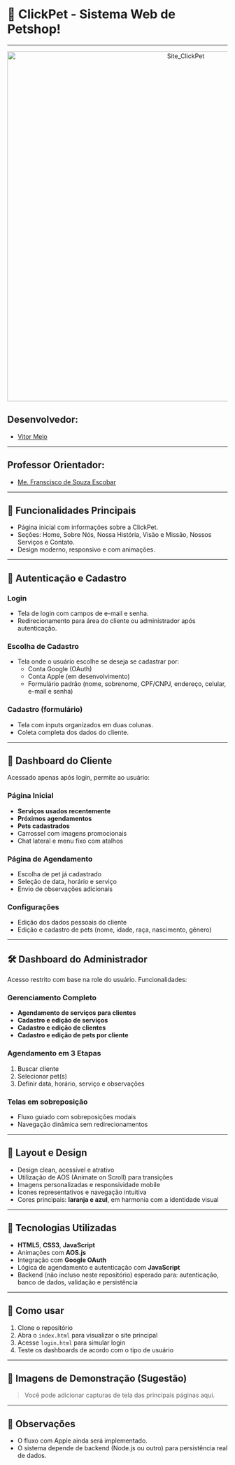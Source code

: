 # 🐾 ClickPet - Sistema Web de Petshop!
---
<p align="center">
  <img src="https://github.com/user-attachments/assets/9b389af7-4467-4ee7-8ff5-3ba260b5a59a" alt="Site_ClickPet" width="800"/>
</p>

## Desenvolvedor:
- [Vitor Melo](https://github.com/VitorMelo19)
---

## Professor Orientador:
- [Me. Franscisco de Souza Escobar](https://www.linkedin.com/in/francisco-escobar/)

---

## 📑 Funcionalidades Principais
- Página inicial com informações sobre a ClickPet.
- Seções: Home, Sobre Nós, Nossa História, Visão e Missão, Nossos Serviços e Contato.
- Design moderno, responsivo e com animações.

---

## 🔐 Autenticação e Cadastro

### Login
- Tela de login com campos de e-mail e senha.
- Redirecionamento para área do cliente ou administrador após autenticação.

### Escolha de Cadastro
- Tela onde o usuário escolhe se deseja se cadastrar por:
  - Conta Google (OAuth)
  - Conta Apple (em desenvolvimento)
  - Formulário padrão (nome, sobrenome, CPF/CNPJ, endereço, celular, e-mail e senha)

### Cadastro (formulário)
- Tela com inputs organizados em duas colunas.
- Coleta completa dos dados do cliente.

---

## 👤 Dashboard do Cliente

Acessado apenas após login, permite ao usuário:

### Página Inicial
- **Serviços usados recentemente**
- **Próximos agendamentos**
- **Pets cadastrados**
- Carrossel com imagens promocionais
- Chat lateral e menu fixo com atalhos

### Página de Agendamento
- Escolha de pet já cadastrado
- Seleção de data, horário e serviço
- Envio de observações adicionais

### Configurações
- Edição dos dados pessoais do cliente
- Edição e cadastro de pets (nome, idade, raça, nascimento, gênero)

---

## 🛠️ Dashboard do Administrador

Acesso restrito com base na role do usuário. Funcionalidades:

### Gerenciamento Completo
- **Agendamento de serviços para clientes**
- **Cadastro e edição de serviços**
- **Cadastro e edição de clientes**
- **Cadastro e edição de pets por cliente**

### Agendamento em 3 Etapas
1. Buscar cliente
2. Selecionar pet(s)
3. Definir data, horário, serviço e observações

### Telas em sobreposição
- Fluxo guiado com sobreposições modais
- Navegação dinâmica sem redirecionamentos

---

## 🎨 Layout e Design

- Design clean, acessível e atrativo
- Utilização de AOS (Animate on Scroll) para transições
- Imagens personalizadas e responsividade mobile
- Ícones representativos e navegação intuitiva
- Cores principais: **laranja e azul**, em harmonia com a identidade visual

---

## 🧠 Tecnologias Utilizadas

- **HTML5**, **CSS3**, **JavaScript**
- Animações com **AOS.js**
- Integração com **Google OAuth**
- Lógica de agendamento e autenticação com **JavaScript**
- Backend (não incluso neste repositório) esperado para: autenticação, banco de dados, validação e persistência

---

## 🚀 Como usar

1. Clone o repositório
2. Abra o `index.html` para visualizar o site principal
3. Acesse `login.html` para simular login
4. Teste os dashboards de acordo com o tipo de usuário

---

## 📸 Imagens de Demonstração (Sugestão)

> Você pode adicionar capturas de tela das principais páginas aqui.

---

## 📌 Observações

- O fluxo com Apple ainda será implementado.
- O sistema depende de backend (Node.js ou outro) para persistência real de dados.
